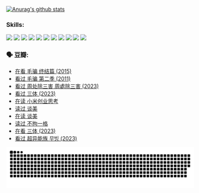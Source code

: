 
[![Anurag's github stats](https://github-readme-stats.vercel.app/api?username=w940853815)](https://github.com/anuraghazra/github-readme-stats)

### Skills:

<code><img height="32" src="https://cdn.jsdelivr.net/npm/simple-icons@v5/icons/python.svg"></code>
<code><img height="32" src="https://cdn.jsdelivr.net/npm/simple-icons@v5/icons/javascript.svg"></code>
<code><img height="32" src="https://cdn.jsdelivr.net/npm/simple-icons@v5/icons/django.svg"></code>
<code><img height="32" src="https://cdn.jsdelivr.net/npm/simple-icons@v5/icons/flask.svg"></code>
<code><img height="32" src="https://cdn.jsdelivr.net/npm/simple-icons@v5/icons/vuetify.svg"></code>
<code><img height="32" src="https://cdn.jsdelivr.net/npm/simple-icons@v5/icons/git.svg"></code>
<code><img height="32" src="https://cdn.jsdelivr.net/npm/simple-icons@v5/icons/docker.svg"></code>
<code><img height="32" src="https://cdn.jsdelivr.net/npm/simple-icons@v5/icons/postgresql.svg"></code>
<code><img height="32" src="https://cdn.jsdelivr.net/npm/simple-icons@v5/icons/elasticsearch.svg"></code>
<code><img height="32" src="https://cdn.jsdelivr.net/npm/simple-icons@v5/icons/macos.svg"></code>
<code><img height="32" src="https://cdn.jsdelivr.net/npm/simple-icons@v5/icons/linux.svg"></code>

### 🗣 豆瓣:

<!-- DOUBAN-ACTIVITIES:START -->
- [在看 毛骗 终结篇‎ (2015)](https://www.douban.com/people/136069238/status/4581971924/?_i=13982531)
- [看过 毛骗 第二季‎ (2011)](https://www.douban.com/people/136069238/status/4581971810/?_i=13982531)
- [看过 周处除三害 周處除三害‎ (2023)](https://www.douban.com/people/136069238/status/4575646701/?_i=13982531)
- [看过 三体‎ (2023)](https://www.douban.com/people/136069238/status/4574263039/?_i=13982531)
- [在读 小米创业思考](https://www.douban.com/people/136069238/status/4572047905/?_i=13982531)
- [读过 谈美](https://www.douban.com/people/136069238/status/4572047629/?_i=13982531)
- [在读 谈美](https://www.douban.com/people/136069238/status/4560861771/?_i=13982531)
- [读过 不拘一格](https://www.douban.com/people/136069238/status/4560861445/?_i=13982531)
- [在看 三体‎ (2023)](https://www.douban.com/people/136069238/status/4558185093/?_i=13982531)
- [看过 超异能族 무빙‎ (2023)](https://www.douban.com/people/136069238/status/4556824186/?_i=13982531)
<!-- DOUBAN-ACTIVITIES:END -->


![Snake animation](https://raw.githubusercontent.com/w940853815/w940853815/output/github-contribution-grid-snake.svg)

<!--
**w940853815/w940853815** is a ✨ _special_ ✨ repository because its `README.md` (this file) appears on your GitHub profile.

Here are some ideas to get you started:

- 🔭 I’m currently working on ...
- 🌱 I’m currently learning ...
- 👯 I’m looking to collaborate on ...
- 🤔 I’m looking for help with ...
- 💬 Ask me about ...
- 📫 How to reach me: ...
- 😄 Pronouns: ...
- ⚡ Fun fact: ...
-->

